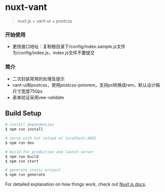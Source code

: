 # nuxt-vant

> nuxt.js + vant-ui + postcss

### 开始使用
- 更改接口地址：复制根目录下/config/index.sample.js文件为/config/index.js，index.js文件不要提交

### 简介
- 二次封装常用的处理及提示
- vant-ui和postcss，使用postcss-pxtorem，支持px转换成rem，默认设计稿尺寸宽度750px
- 表单验证采用vee-validate

## Build Setup

``` bash
# install dependencies
$ npm run install

# serve with hot reload at localhost:3001
$ npm run dev

# build for production and launch server
$ npm run build
$ npm run start

# generate static project
$ npm run generate
```

For detailed explanation on how things work, check out [Nuxt.js docs](https://nuxtjs.org).
